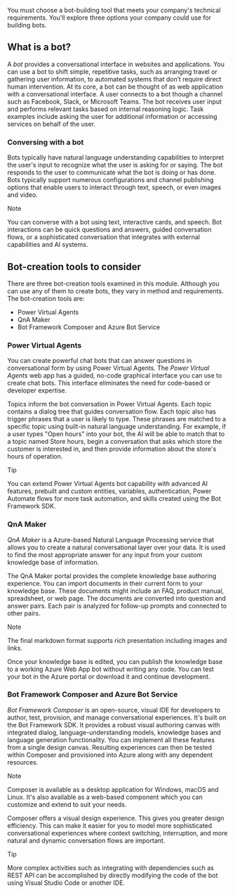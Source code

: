 You must choose a bot-building tool that meets your company's technical requirements. You'll explore three options your company could use for building bots.

## What is a bot?

A *bot* provides a conversational interface in websites and applications. You can use a bot to shift simple, repetitive tasks, such as arranging travel or gathering user information, to automated systems that don’t require direct human intervention. At its core, a bot can be thought of as web application with a conversational interface. A user connects to a bot though a channel such as Facebook, Slack, or Microsoft Teams. The bot receives user input and performs relevant tasks based on internal reasoning logic. Task examples include asking the user for additional information or accessing services on behalf of the user.

### Conversing with a bot

Bots typically have natural language understanding capabilities to interpret the user's input to  recognize what the user is asking for or saying. The bot responds to the user to communicate what the bot is doing or has done. Bots typically support numerous configurations and channel publishing options that enable users to interact through text, speech, or even images and video.

> [!NOTE]
> You can converse with a bot using text, interactive cards, and speech. Bot interactions can be quick questions and answers, guided conversation flows, or a sophisticated conversation that integrates with external capabilities and AI systems.

## Bot-creation tools to consider

There are three bot-creation tools examined in this module. Although you can use any of them to create bots, they vary in method and requirements. The bot-creation tools are:

- Power Virtual Agents
- QnA Maker
- Bot Framework Composer and Azure Bot Service

### Power Virtual Agents

You can create powerful chat bots that can answer questions in conversational form by using Power Virtual Agents. The *Power Virtual Agents* web app has a guided, no-code graphical interface you can use to create chat bots. This interface eliminates the need for code-based or developer expertise.

Topics inform the bot conversation in Power Virtual Agents. Each topic contains a dialog tree that guides conversation flow. Each topic also has trigger phrases that a user is likely to type. These phrases are matched to a specific topic using built-in natural language understanding. For example, if a user types "Open hours" into your bot, the AI will be able to match that to a topic named Store hours, begin a conversation that asks which store the customer is interested in, and then provide information about the store's hours of operation.

> [!TIP]
> You can extend Power Virtual Agents bot capability with advanced AI features, prebuilt and custom entities, variables, authentication, Power Automate flows for more task automation, and skills created using the Bot Framework SDK.

### QnA Maker

*QnA Maker* is a Azure-based Natural Language Processing service that allows you to create a natural conversational layer over your data. It is used to find the most appropriate answer for any input from your custom knowledge base of information.

The QnA Maker portal provides the complete knowledge base authoring experience. You can import documents in their current form to your knowledge base. These documents might include an FAQ, product manual, spreadsheet, or web page. The documents are converted into question and answer pairs. Each pair is analyzed for follow-up prompts and connected to other pairs.

>[!NOTE]
> The final markdown format supports rich presentation including images and links.

Once your knowledge base is edited, you can publish the knowledge base to a working Azure Web App bot without writing any code. You can test your bot in the Azure portal or download it and continue development.

### Bot Framework Composer and Azure Bot Service

*Bot Framework Composer* is an open-source, visual IDE for developers to author, test, provision, and manage conversational experiences. It's built on the Bot Framework SDK. It provides a robust visual authoring canvas with integrated dialog, language-understanding models, knowledge bases and language generation functionality. You can implement all these features from a single design canvas. Resulting experiences can then be tested within Composer and provisioned into Azure along with any dependent resources.

> [!NOTE]
> Composer is available as a desktop application for Windows, macOS and Linux. It's also available as a web-based component which you can customize and extend to suit your needs.

Composer offers a visual design experience. This gives you greater design efficiency. This can make it easier for you to model more sophisticated conversational experiences where context switching, interruption, and more natural and dynamic conversation flows are important.

>[!TIP]
> More complex activities such as integrating with dependencies such as REST API can be accomplished by directly modifying the code of the bot using Visual Studio Code or another IDE.
